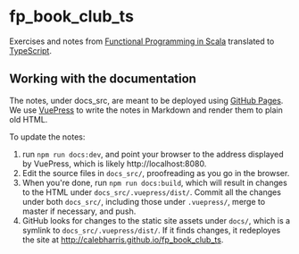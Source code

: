 # fp_book_club_ts
Exercises and notes from [Functional Programming in Scala][fpinscala] translated to [TypeScript][ts].

## Working with the documentation

The notes, under docs_src, are meant to be deployed using [GitHub Pages][ghpages]. We use [VuePress][vuepress] to write
the notes in Markdown and render them to plain old HTML.

To update the notes:
1. run `npm run docs:dev`, and point your browser to the address displayed by VuePress, which is likely
   http://localhost:8080.
2. Edit the source files in `docs_src/`, proofreading as you go in the browser.
3. When you're done, run `npm run docs:build`, which will result in changes to the HTML under
   `docs_src/.vuepress/dist/`. Commit all the changes under both `docs_src/`, including those under `.vuepress/`, merge
   to master if necessary, and push.
4. GitHub looks for changes to the static site assets under `docs/`, which is a symlink to `docs_src/.vuepress/dist/`.
   If it finds changes, it redeployes the site at http://calebharris.github.io/fp_book_club_ts.

[fpinscala]: https://www.manning.com/books/functional-programming-in-scala "Functional Programming in Scala"
[ghpages]: https://pages.github.com "GitHub Pages"
[ts]: https://www.typescriptlang.org "TypeScript"
[vuepress]: https://vuepress.vuejs.org "VuePress"
